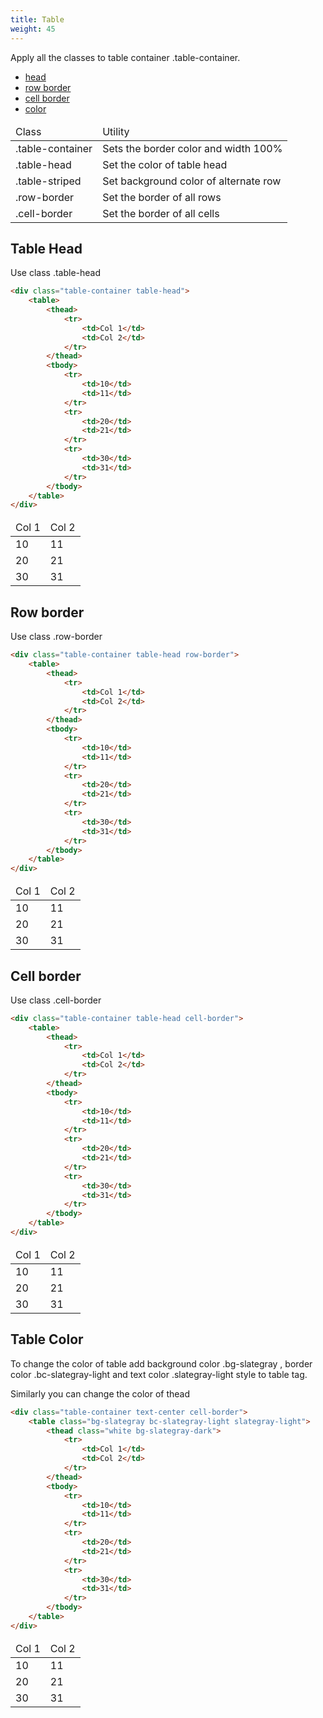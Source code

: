 ```yaml
---
title: Table
weight: 45
---
```


Apply all the classes to table container <span class="hljs-keyword">.table-container</span>.

* [head](#head)
* [row border](#row-border)
* [cell border](#cell-border)
* [color](#table-color)



<div class="table-container table-head">
    <table>
        <thead>
            <tr>
                <td>Class</td>
                <td>Utility</td>
            </tr>
        </thead>
        <tbody>
            <tr>
                <td class="hljs-keyword">.table-container</td>
                <td>Sets the border color and width 100%</td>
            </tr>
            <tr>
                <td class="hljs-keyword">.table-head</td>
                <td>Set the color of table head</td>
            </tr>
            <tr>
                <td class="hljs-keyword">.table-striped</td>
                <td>Set background color of alternate row</td>
            </tr>
            <tr>
                <td class="hljs-keyword">.row-border</td>
                <td>Set the border of all rows</td>
            </tr>
            <tr>
                <td class="hljs-keyword">.cell-border</td>
                <td>Set the border of all cells</td>
            </tr>
        </tbody>
    </table>
</div>


## Table Head

Use class <span class="hljs-keyword">.table-head</span>

```html
<div class="table-container table-head">
    <table>
        <thead>
            <tr>
                <td>Col 1</td>
                <td>Col 2</td>
            </tr>
        </thead>
        <tbody>
            <tr>
                <td>10</td>
                <td>11</td>
            </tr>
            <tr>
                <td>20</td>
                <td>21</td>
            </tr>
            <tr>
                <td>30</td>
                <td>31</td>
            </tr>
        </tbody>
    </table>
</div>
```

<div class="table-container table-head">
    <table>
        <thead>
            <tr>
                <td>Col 1</td>
                <td>Col 2</td>
            </tr>
        </thead>
        <tbody>
            <tr>
                <td>10</td>
                <td>11</td>
            </tr>
            <tr>
                <td>20</td>
                <td>21</td>
            </tr>
            <tr>
                <td>30</td>
                <td>31</td>
            </tr>
        </tbody>
    </table>
</div>

## Row border

Use class <span class="hljs-keyword">.row-border</span>

```html
<div class="table-container table-head row-border">
    <table>
        <thead>
            <tr>
                <td>Col 1</td>
                <td>Col 2</td>
            </tr>
        </thead>
        <tbody>
            <tr>
                <td>10</td>
                <td>11</td>
            </tr>
            <tr>
                <td>20</td>
                <td>21</td>
            </tr>
            <tr>
                <td>30</td>
                <td>31</td>
            </tr>
        </tbody>
    </table>
</div>
```

<div class="table-container table-head row-border">
    <table>
        <thead>
            <tr>
                <td>Col 1</td>
                <td>Col 2</td>
            </tr>
        </thead>
        <tbody>
            <tr>
                <td>10</td>
                <td>11</td>
            </tr>
            <tr>
                <td>20</td>
                <td>21</td>
            </tr>
            <tr>
                <td>30</td>
                <td>31</td>
            </tr>
        </tbody>
    </table>
</div>

## Cell border

Use class <span class="hljs-keyword">.cell-border</span>

```html
<div class="table-container table-head cell-border">
    <table>
        <thead>
            <tr>
                <td>Col 1</td>
                <td>Col 2</td>
            </tr>
        </thead>
        <tbody>
            <tr>
                <td>10</td>
                <td>11</td>
            </tr>
            <tr>
                <td>20</td>
                <td>21</td>
            </tr>
            <tr>
                <td>30</td>
                <td>31</td>
            </tr>
        </tbody>
    </table>
</div>
```

<div class="table-container table-head cell-border">
    <table>
        <thead>
            <tr>
                <td>Col 1</td>
                <td>Col 2</td>
            </tr>
        </thead>
        <tbody>
            <tr>
                <td>10</td>
                <td>11</td>
            </tr>
            <tr>
                <td>20</td>
                <td>21</td>
            </tr>
            <tr>
                <td>30</td>
                <td>31</td>
            </tr>
        </tbody>
    </table>
</div>

## Table Color

To change the color of table add background color <span class="hljs-keyword">.bg-slategray</span> , border color <span class="hljs-keyword">.bc-slategray-light</span> and text color <span class="hljs-keyword">.slategray-light</span> style to table tag.

Similarly you can change the color of <span class="hljs-keyword">thead</span>

```html
<div class="table-container text-center cell-border">
    <table class="bg-slategray bc-slategray-light slategray-light">
        <thead class="white bg-slategray-dark">
            <tr>
                <td>Col 1</td>
                <td>Col 2</td>
            </tr>
        </thead>
        <tbody>
            <tr>
                <td>10</td>
                <td>11</td>
            </tr>
            <tr>
                <td>20</td>
                <td>21</td>
            </tr>
            <tr>
                <td>30</td>
                <td>31</td>
            </tr>
        </tbody>
    </table>
</div>
```

<div class="table-container text-center cell-border">
    <table class="bg-slategray bc-slategray-light slategray-light">
        <thead class="white bg-slategray-dark">
            <tr>
                <td>Col 1</td>
                <td>Col 2</td>
            </tr>
        </thead>
        <tbody>
            <tr>
                <td>10</td>
                <td>11</td>
            </tr>
            <tr>
                <td>20</td>
                <td>21</td>
            </tr>
            <tr>
                <td>30</td>
                <td>31</td>
            </tr>
        </tbody>
    </table>
</div>